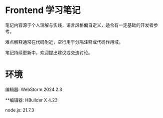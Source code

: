 # Frontend 学习笔记

笔记内容源于个人理解与实践，语言风格偏自定义，适合有一定基础的开发者参考。

难点解释通常在代码附近，空行用于分隔注释或代码作用域。

笔记持续更新中，欢迎提出建议或交流讨论。

# 环境

编辑器: WebStorm 2024.2.3

**编辑器: HBuilder X 4.23

node.js: 21.7.3
